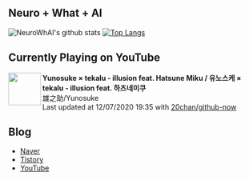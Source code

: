 ## Neuro + What + AI

![NeuroWhAI's github stats](https://github-readme-stats.vercel.app/api?username=neurowhai&count_private=true&show_icons=true)
[![Top Langs](https://github-readme-stats.vercel.app/api/top-langs/?username=neurowhai&layout=compact)](https://github.com/anuraghazra/github-readme-stats)

## Currently Playing on YouTube

[<img align="left" height="65" src="https://yt3.ggpht.com/ytc/AAUvwng792JcOY0RTXSFtC0ZyvRaooMbEhKJdZVxTcJFfw=s88-c-k-c0xffffffff-no-nd-rj-mo">](https://www.youtube.com/channel/UCkv_bAMJEoNJWThutrtlUQQ)

**Yunosuke × tekalu - illusion feat. Hatsune Miku / 유노스케 × tekalu - illusion feat. 하츠네미쿠**  
雄之助/Yunosuke  
Last updated at 12/07/2020 19:35 with [20chan/github-now](https://github.com/20chan/github-now)

## Blog

- [Naver](http://blog.naver.com/neurowhai)
- [Tistory](http://neurowhai.tistory.com/)
- [YouTube](https://www.youtube.com/channel/UCB_v1xU6laBHOeH6z4L-Mtw)
